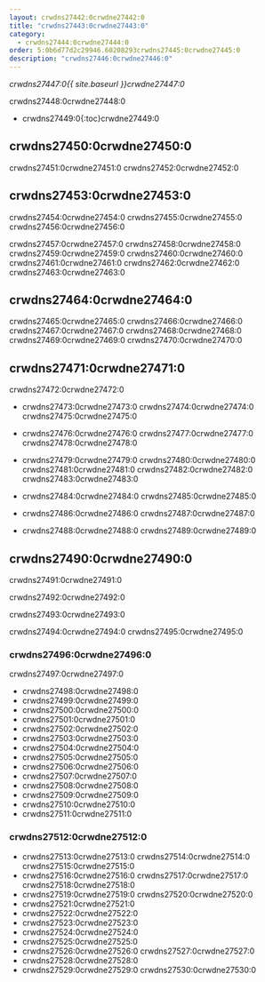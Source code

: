```yaml
---
layout: crwdns27442:0crwdne27442:0
title: "crwdns27443:0crwdne27443:0"
category:
  - crwdns27444:0crwdne27444:0
order: 5:0b6d77d2c29946.60208293crwdns27445:0crwdne27445:0
description: "crwdns27446:0crwdne27446:0"
---
```

*crwdns27447:0{{ site.baseurl }}crwdne27447:0*

crwdns27448:0crwdne27448:0

- crwdns27449:0{:toc}crwdne27449:0

## crwdns27450:0crwdne27450:0

crwdns27451:0crwdne27451:0 crwdns27452:0crwdne27452:0

## crwdns27453:0crwdne27453:0

crwdns27454:0crwdne27454:0 crwdns27455:0crwdne27455:0 crwdns27456:0crwdne27456:0

crwdns27457:0crwdne27457:0 crwdns27458:0crwdne27458:0 crwdns27459:0crwdne27459:0 crwdns27460:0crwdne27460:0 crwdns27461:0crwdne27461:0 crwdns27462:0crwdne27462:0 crwdns27463:0crwdne27463:0

## crwdns27464:0crwdne27464:0

crwdns27465:0crwdne27465:0 crwdns27466:0crwdne27466:0 crwdns27467:0crwdne27467:0 crwdns27468:0crwdne27468:0 crwdns27469:0crwdne27469:0 crwdns27470:0crwdne27470:0

## crwdns27471:0crwdne27471:0

crwdns27472:0crwdne27472:0

- crwdns27473:0crwdne27473:0 crwdns27474:0crwdne27474:0 crwdns27475:0crwdne27475:0

- crwdns27476:0crwdne27476:0 crwdns27477:0crwdne27477:0 crwdns27478:0crwdne27478:0

- crwdns27479:0crwdne27479:0 crwdns27480:0crwdne27480:0 crwdns27481:0crwdne27481:0 crwdns27482:0crwdne27482:0 crwdns27483:0crwdne27483:0

- crwdns27484:0crwdne27484:0 crwdns27485:0crwdne27485:0

- crwdns27486:0crwdne27486:0 crwdns27487:0crwdne27487:0

- crwdns27488:0crwdne27488:0 crwdns27489:0crwdne27489:0

## crwdns27490:0crwdne27490:0

crwdns27491:0crwdne27491:0

crwdns27492:0crwdne27492:0

crwdns27493:0crwdne27493:0

crwdns27494:0crwdne27494:0 crwdns27495:0crwdne27495:0

### crwdns27496:0crwdne27496:0

<!-- TODO: automate this from event-cataloger --> crwdns27497:0crwdne27497:0

- crwdns27498:0crwdne27498:0
- crwdns27499:0crwdne27499:0
- crwdns27500:0crwdne27500:0
- crwdns27501:0crwdne27501:0
- crwdns27502:0crwdne27502:0
- crwdns27503:0crwdne27503:0
- crwdns27504:0crwdne27504:0
- crwdns27505:0crwdne27505:0
- crwdns27506:0crwdne27506:0
- crwdns27507:0crwdne27507:0
- crwdns27508:0crwdne27508:0
- crwdns27509:0crwdne27509:0
- crwdns27510:0crwdne27510:0
- crwdns27511:0crwdne27511:0

### crwdns27512:0crwdne27512:0

- crwdns27513:0crwdne27513:0 crwdns27514:0crwdne27514:0 crwdns27515:0crwdne27515:0
- crwdns27516:0crwdne27516:0 crwdns27517:0crwdne27517:0 crwdns27518:0crwdne27518:0
- crwdns27519:0crwdne27519:0 crwdns27520:0crwdne27520:0
- crwdns27521:0crwdne27521:0
- crwdns27522:0crwdne27522:0
- crwdns27523:0crwdne27523:0
- crwdns27524:0crwdne27524:0
- crwdns27525:0crwdne27525:0
- crwdns27526:0crwdne27526:0 crwdns27527:0crwdne27527:0
- crwdns27528:0crwdne27528:0
- crwdns27529:0crwdne27529:0 crwdns27530:0crwdne27530:0